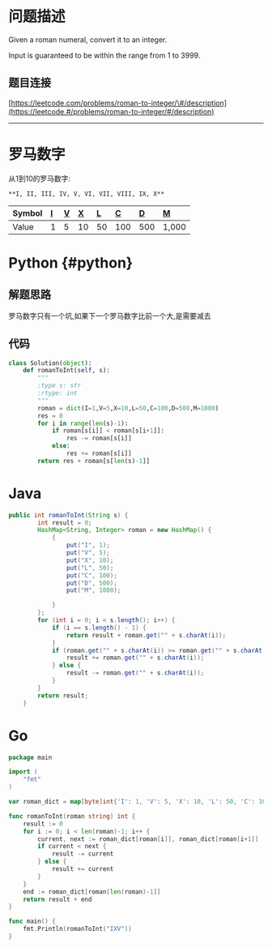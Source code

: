 # 问题描述

Given a roman numeral, convert it to an integer.

Input is guaranteed to be within the range from 1 to 3999.

## 题目连接

[https://leetcode.com/problems/roman-to-integer/\#/description](https://leetcode.#/problems/roman-to-integer/#/description)

---

# 罗马数字

从1到10的罗马数字:

```
**I, II, III, IV, V, VI, VII, VIII, IX, X**
```

| Symbol | [I](https://en.wikipedia.org/wiki/I) | [V](https://en.wikipedia.org/wiki/V) | [X](https://en.wikipedia.org/wiki/X) | [L](https://en.wikipedia.org/wiki/L) | [C](https://en.wikipedia.org/wiki/C) | [D](https://en.wikipedia.org/wiki/D) | [M](https://en.wikipedia.org/wiki/M) |
| :--- | :--- | :--- | :--- | :--- | :--- | :--- | :--- |
| Value | 1 | 5 | 10 | 50 | 100 | 500 | 1,000 |

# Python {#python}

## 解题思路

罗马数字只有一个坑,如果下一个罗马数字比前一个大,是需要减去

## 代码

```py
class Solution(object):
    def romanToInt(self, s):
        """
        :type s: str
        :rtype: int
        """
        roman = dict(I=1,V=5,X=10,L=50,C=100,D=500,M=1000)
        res = 0
        for i in range(len(s)-1):
            if roman[s[i]] < roman[s[i+1]]:
                res -= roman[s[i]]
            else:
                res += roman[s[i]]
        return res + roman[s[len(s)-1]]
```

# Java

```java
public int romanToInt(String s) {
        int result = 0;
        HashMap<String, Integer> roman = new HashMap() {
            {
                put("I", 1);
                put("V", 5);
                put("X", 10);
                put("L", 50);
                put("C", 100);
                put("D", 500);
                put("M", 1000);

            }
        };
        for (int i = 0; i < s.length(); i++) {
            if (i == s.length() - 1) {
                return result + roman.get("" + s.charAt(i));
            }
            if (roman.get("" + s.charAt(i)) >= roman.get("" + s.charAt(i + 1))) {
                result += roman.get("" + s.charAt(i));
            } else {
                result -= roman.get("" + s.charAt(i));
            }
        }
        return result;
    }
```

# Go
```go
package main

import (
	"fmt"
)

var roman_dict = map[byte]int{'I': 1, 'V': 5, 'X': 10, 'L': 50, 'C': 100, 'D': 500, 'M': 10000}

func romanToInt(roman string) int {
	result := 0
	for i := 0; i < len(roman)-1; i++ {
		current, next := roman_dict[roman[i]], roman_dict[roman[i+1]]
		if current < next {
			result -= current
		} else {
			result += current
		}
	}
	end := roman_dict[roman[len(roman)-1]]
	return result + end
}

func main() {
	fmt.Println(romanToInt("IXV"))
}
```

